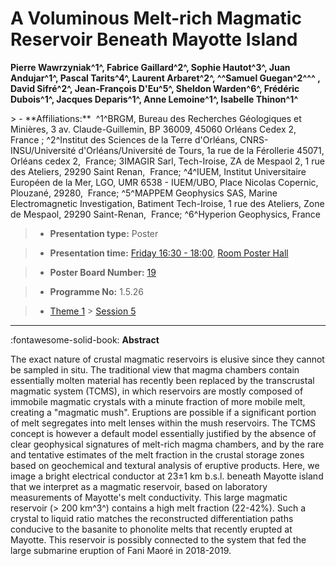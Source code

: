 # A Voluminous Melt-rich Magmatic Reservoir Beneath Mayotte Island

**Pierre Wawrzyniak^1^, Fabrice Gaillard^2^, Sophie Hautot^3^, Juan Andujar^1^, Pascal Tarits^4^, Laurent Arbaret^2^, ^^Samuel Guegan^2^^^ , David Sifré^2^, Jean-François D'Eu^5^, Sheldon Warden^6^, Frédéric Dubois^1^, Jacques Deparis^1^, Anne Lemoine^1^, Isabelle Thinon^1^**

<!-- more -->> - **Affiliations:**  ^1^BRGM, Bureau des Recherches Géologiques et Minières, 3 av. Claude-Guillemin, BP 36009, 45060 Orléans Cedex 2, France ; ^2^Institut des Sciences de la Terre d'Orléans, CNRS-INSU/Université d'Orléans/Université de Tours, 1a rue de la Férollerie 45071, Orléans cedex 2,  France; 3IMAGIR Sarl, Tech-Iroise, ZA de Mespaol 2, 1 rue des Ateliers, 29290 Saint Renan,  France; ^4^IUEM, Institut Universitaire Européen de la Mer, LGO, UMR 6538 - IUEM/UBO, Place Nicolas Copernic, Plouzané, 29280,  France; ^5^MAPPEM Geophysics SAS, Marine Electromagnetic Investigation, Batiment Tech-Iroise, 1 rue des Ateliers, Zone de Mespaol, 29290 Saint-Renan,  France; ^6^Hyperion Geophysics, France 

> - **Presentation type:** Poster

> - **Presentation time:** [Friday 16:30 - 18:00](../sessions_comparison.md#__tabbed_4_6), [Room Poster Hall](../maps_venue.md#__tabbed_1_1)

> - **Poster Board Number:** [19](../map_poster_boards.md#friday)

> - **Programme No:** 1.5.26

> - [Theme 1](../theme1.md) > [Session 5](../sessions/session-1-5.md)

--- 

:fontawesome-solid-book: **Abstract**

The exact nature of crustal magmatic reservoirs is elusive since they cannot be sampled in situ. The traditional view that magma chambers contain essentially molten material has recently been replaced by the transcrustal magmatic system (TCMS), in which reservoirs are mostly composed of immobile magmatic crystals with a minute fraction of more mobile melt, creating a "magmatic mush". Eruptions are possible if a significant portion of melt segregates into melt lenses within the mush reservoirs. The TCMS concept is however a default model essentially justified by the absence of clear geophysical signatures of melt-rich magma chambers, and by the rare and tentative estimates of the melt fraction in the crustal storage zones based on geochemical and textural analysis of eruptive products. Here, we image a bright electrical conductor at 23±1 km b.s.l. beneath Mayotte island that we interpret as a magmatic reservoir, based on laboratory measurements of Mayotte's melt conductivity. This large magmatic reservoir (> 200 km^3^) contains a high melt fraction (22-42%). Such a crystal to liquid ratio matches the reconstructed differentiation paths conducive to the basanite to phonolite melts that recently erupted at Mayotte. This reservoir is possibly connected to the system that fed the large submarine eruption of Fani Maoré in 2018-2019.


